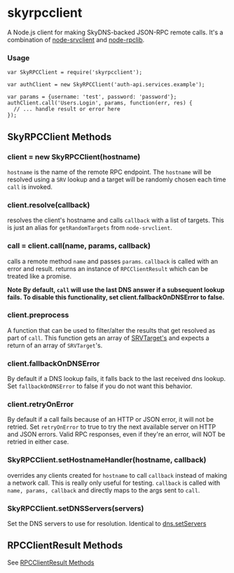 # skyrpcclient #

A Node.js client for making SkyDNS-backed JSON-RPC remote calls. It's a
combination of [node-srvclient](https://github.com/fastest963/node-srvclient)
and [node-rpclib](https://github.com/fastest963/node-rpclib).

### Usage ###

```JS
var SkyRPCClient = require('skyrpcclient');

var authClient = new SkyRPCClient('auth-api.services.example');

var params = {username: 'test', password: 'password'};
authClient.call('Users.Login', params, function(err, res) {
  // ... handle result or error here
});
```

## SkyRPCClient Methods ##

### client = new SkyRPCClient(hostname) ###

`hostname` is the name of the remote RPC endpoint. The `hostname` will be
resolved using a `SRV` lookup and a target will be randomly chosen each time
`call` is invoked.

### client.resolve(callback) ###

resolves the client's hostname and calls `callback` with a list of targets.
This is just an alias for `getRandomTargets` from `node-srvclient`.

### call = client.call(name, params, callback) ###

calls a remote method `name` and passes `params`. `callback` is called with
an error and result. returns an instance of `RPCClientResult` which can be
treated like a promise.

**Note By default, `call` will use the last DNS answer if a subsequent lookup
fails. To disable this functionality, set client.fallbackOnDNSError to false.**

### client.preprocess ###

A function that can be used to filter/alter the results that get resolved as part
of `call`. This function gets an array of [SRVTarget's](https://github.com/fastest963/node-srvclient)
and expects a return of an array of `SRVTarget`'s.

### client.fallbackOnDNSError ###

By default if a DNS lookup fails, it falls back to the last received dns
lookup. Set `fallbackOnDNSError` to false if you do not want this
behavior.

### client.retryOnError ###

By default if a call fails because of an HTTP or JSON error, it will not be
retried. Set `retryOnError` to true to try the next available server on HTTP
and JSON errors. Valid RPC responses, even if they're an error, will NOT be
retried in either case.

### SkyRPCClient.setHostnameHandler(hostname, callback) ###

overrides any clients created for `hostname` to call `callback` instead of
making a network call. This is really only useful for testing. `callback` is
called with `name, params, callback` and directly maps to the args sent to
`call`.

### SkyRPCClient.setDNSServers(servers) ###

Set the DNS servers to use for resolution. Identical to [dns.setServers](https://nodejs.org/api/dns.html#dns_dns_setservers_servers)

## RPCClientResult Methods ##

See [RPCClientResult Methods](https://github.com/fastest963/node-rpclib#rpcclientresult-methods)
